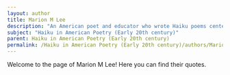 ```yaml
---
layout: author
title: Marion M Lee
description: "An American poet and educator who wrote Haiku poems centered on nature, helping to popularize the form in American literature."
subject: "Haiku in American Poetry (Early 20th century)"
parent: Haiku in American Poetry (Early 20th century)
permalink: /Haiku in American Poetry (Early 20th century)/authors/Marion-M-Lee/
---
```


Welcome to the page of Marion M Lee! Here you can find their quotes.
